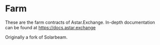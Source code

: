# Farm
These are the farm contracts of Astar.Exchange. In-depth documentation can be found at https://docs.astar.exchange

Originally a fork of Solarbeam.
